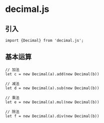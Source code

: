# decimal.js

## 引入
```
import {Decimal} from 'decimal.js';
```

## 基本运算

```
// 加法
let c = new Decimal(a).add(new Decimal(b))

// 减法
let d = new Decimal(a).sub(new Decimal(b))

// 乘法
let e = new Decimal(a).mul(new Decimal(b))

// 除法
let f = new Decimal(a).div(new Decimal(b))
```
